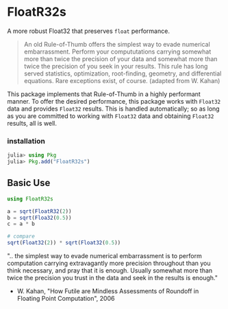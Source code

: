 # FloatR32s

A more robust Float32 that preserves `float` performance.

> An old Rule-of-Thumb offers the simplest way to evade numerical embarrassment.
 Perform your compututations carrying somewhat more than twice the precision
 of your data and somewhat more than twice the precision of you seek in your results.
 This rule has long served statistics, optimization, root-finding, geometry,
 and differential equations. Rare exceptions exist, of course.
 > (adapted from W. Kahan)
 
 This package implements that Rule-of-Thumb in a highly performant manner.
 To offer the desired performance, this package works with `Float32` data
 and provides `Float32` results.  This is handled automatically; so as long
 as you are committed to working with `Float32` data and obtaining `Float32`
 results, all is well.
 
 ### installation
 
 ```julia
 julia> using Pkg
 julia> Pkg.add("FloatR32s")
 ```
 
 ## Basic Use
 
 ```julia
using FloatR32s
 
a = sqrt(FloatR32(2))
b = sqrt(Floa32(0.5))
c = a * b
 
# compare
sqrt(Float32(2)) * sqrt(Float32(0.5))
```
".. the simplest way to evade numerical embarrassment is to perform computation carrying extravagantly
more precision throughout than you think necessary, and pray that it is enough. Usually somewhat
more than twice the precision you trust in the data and seek in the results is enough."
- W. Kahan, "How Futile are Mindless Assessments of Roundoff in Floating Point Computation", 2006
